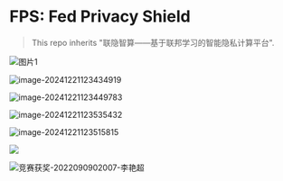# FPS: Fed Privacy Shield

> This repo inherits "联隐智算——基于联邦学习的智能隐私计算平台".

![图片1](https://lizaiyuan0804.oss-cn-chengdu.aliyuncs.com/tempPics/%E5%9B%BE%E7%89%871.png)

![image-20241221123434919](https://lizaiyuan0804.oss-cn-chengdu.aliyuncs.com/tempPics/image-20241221123434919.png)

![image-20241221123449783](https://lizaiyuan0804.oss-cn-chengdu.aliyuncs.com/tempPics/image-20241221123449783.png)

![image-20241221123535432](https://lizaiyuan0804.oss-cn-chengdu.aliyuncs.com/tempPics/image-20241221123535432.png)

![image-20241221123515815](https://lizaiyuan0804.oss-cn-chengdu.aliyuncs.com/tempPics/image-20241221123515815.png)

![](https://lizaiyuan0804.oss-cn-chengdu.aliyuncs.com/tempPics/image-20241221124858979.png)

![竞赛获奖-2022090902007-李艳超](https://lizaiyuan0804.oss-cn-chengdu.aliyuncs.com/tempPics/%E7%AB%9E%E8%B5%9B%E8%8E%B7%E5%A5%96-2022090902007-%E6%9D%8E%E8%89%B3%E8%B6%85.png)